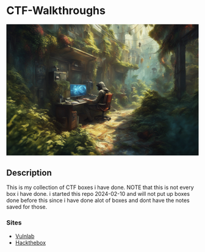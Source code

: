 # CTF-Walkthroughs

![img](https://github.com/suljov/CTF-Walkthroughs/blob/main/9xT46w4A.jpg)

## Description
This is my collection of CTF boxes i have done. NOTE that this is not every box i have done. i started this repo 2024-02-10 and will not put up boxes done before this since i have done alot of boxes and dont have the notes saved for those. 


### Sites
* [Vulnlab](https://github.com/suljov/CTF-Walkthroughs/blob/main/vulnlab)
* [Hackthebox](https://github.com/suljov/CTF-Walkthroughs/tree/main/hackthebox)
